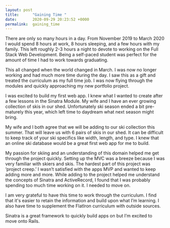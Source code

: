```yaml
---
layout: post
title:      "Gaining Time "
date:       2020-09-29 20:23:52 +0000
permalink:  gaining_time
---
```



There are only so many hours in a day. From November 2019 to March 2020 I would spend 8 hours at work, 8 hours sleeping, and a few hours with my family. This left roughly 2-3 hours a night to devote to working on the Full Stack Web Development. Being a self-paced student was perfect for the amount of time I had to work towards graduating. 

This all changed when the world changed in March. I was now no longer working and had much more time during the day. I saw this as a gift and treated the curriculum as my full time job. I was now flying through the modules and quickly approaching my new portfolio project.

I was excited to build my first web app. I knew what I wanted to create after a few lessons in the Sinatra Module. My wife and I have an ever growing collection of skis in our shed. Unfortunately ski season ended a bit pre-maturely this year, which left time to daydream what next season might bring.

My wife and I both agree that we will be adding to our ski collection this summer. That will leave us with 6 pairs of skis in our shed. It can be difficult to keep track of your ski specifics like width, length, and type. I knew that an online ski database would be a great first web app for me to build. 

My passion for skiing and an understanding of this domain helped me get through the project quickly. Setting up the MVC was a breeze because I was very familiar with skiers and skis. The hardest part of this project was ‘project creep.’ I wasn’t satisfied with the apps MVP and wanted to keep adding more and more. While adding to the project helped me understand the concepts of Sinatra and ActiveRecord, I found that I was probably spending too much time working on it. I needed to move on. 

I am very grateful to have this time to work through the curriculum. I find that it's easier to retain the information and build upon what I’m learning. I also have time to supplement the FlatIron curriculum with outside sources. 

Sinatra is a great framework to quickly build apps on but I’m excited to move onto Rails. 

